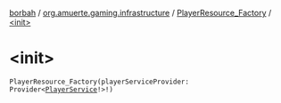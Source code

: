 [borbah](../../index.md) / [org.amuerte.gaming.infrastructure](../index.md) / [PlayerResource_Factory](index.md) / [&lt;init&gt;](./-init-.md)

# &lt;init&gt;

`PlayerResource_Factory(playerServiceProvider: Provider<`[`PlayerService`](../../org.amuerte.gaming.application.service/-player-service/index.md)`!>!)`